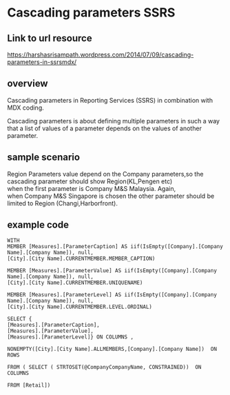 # Cascading parameters SSRS

## Link to url resource

https://harshasrisampath.wordpress.com/2014/07/09/cascading-parameters-in-ssrsmdx/ 

## overview

Cascading parameters in Reporting Services (SSRS) in combination with MDX coding.

Cascading parameters is about defining multiple parameters in such a way 
that a list of values of  a parameter depends on the values of another parameter.

## sample scenario

Region Parameters value depend on the Company parameters,so the cascading parameter should show Region(KL,Pengen etc)  
when the first parameter is Company M&S Malaysia.  Again,  
when Company M&S Singapore is chosen the other parameter should be limited to Region (Changi,Harborfront).

## example code

    WITH 
    MEMBER [Measures].[ParameterCaption] AS iif(IsEmpty([Company].[Company Name].[Company Name]), null, 
    [City].[City Name].CURRENTMEMBER.MEMBER_CAPTION)

    MEMBER [Measures].[ParameterValue] AS iif(IsEmpty([Company].[Company Name].[Company Name]), null, 
    [City].[City Name].CURRENTMEMBER.UNIQUENAME)

    MEMBER [Measures].[ParameterLevel] AS iif(IsEmpty([Company].[Company Name].[Company Name]), null, 
    [City].[City Name].CURRENTMEMBER.LEVEL.ORDINAL)

    SELECT { 
    [Measures].[ParameterCaption], 
    [Measures].[ParameterValue], 
    [Measures].[ParameterLevel]} ON COLUMNS ,

    NONEMPTY([City].[City Name].ALLMEMBERS,[Company].[Company Name])  ON ROWS

    FROM ( SELECT ( STRTOSET(@CompanyCompanyName, CONSTRAINED))  ON COLUMNS

    FROM [Retail])
